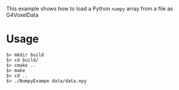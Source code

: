 This example shows how to load a Python `numpy` array from a file as G4VoxelData

# Usage

    $> mkdir build
    $> cd build/
    $> cmake ..
    $> make
    $> cd ..
    $> ./NumpyExampe data/data.npy

